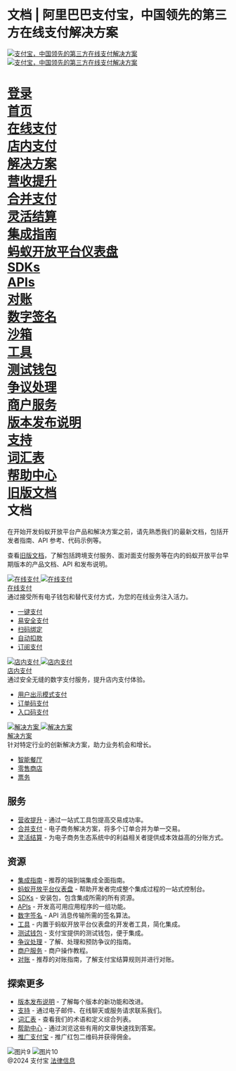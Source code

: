 文档 | 阿里巴巴支付宝，中国领先的第三方在线支付解决方案
==================================================

[![支付宝，中国领先的第三方在线支付解决方案](https://ac.alipay.com/storage/2024/3/26/d66c43c0-440d-4c97-9976-f2028a2c8c5e.svg) ![支付宝，中国领先的第三方在线支付解决方案](https://ac.alipay.com/storage/2024/3/26/a48bd336-aea0-4f16-bf83-616eacbb4434.svg)](/docs/)

[登录](https://global.alipay.com/ilogin/account_login.htm?goto=https%3A%2F%2Fglobal.alipay.com%2Fdocs%2F)  
[首页](/docs/)  
[在线支付](/docs/onlinepayment)  
[店内支付](/docs/instorepayment)  
[解决方案](/docs/solutions)  
[营收提升](/docs/ac/revenuebooster_en/overview)  
[合并支付](/docs/ac/combinedpay_en/overview)  
[灵活结算](/docs/ac/flexiblesettlement_en/overview)  
[集成指南](/docs/integration_guide_en)  
[蚂蚁开放平台仪表盘](/docs/dashboard_en)  
[SDKs](/docs/sdks)  
[APIs](https://global.alipay.com/docs/ac/ams/api)  
[对账](https://global.alipay.com/docs/ac/reconcile)  
[数字签名](https://global.alipay.com/docs/ac/ams/digital_signature)  
[沙箱](https://global.alipay.com/docs/ac/ref/sandbox)  
[工具](https://global.alipay.com/docs/ac/ref/key_config_en)  
[测试钱包](https://global.alipay.com/docs/ac/ref/testwallet)  
[争议处理](https://global.alipay.com/docs/ac/dispute)  
[商户服务](https://global.alipay.com/docs/ac/merchant_service)  
[版本发布说明](/docs/releasenotes)  
[支持](/docs/support)  
[词汇表](/docs/glossary)  
[帮助中心](https://cshall.alipay.com/enterprise/global/klgList?sceneCode=un_login&routerId=d9aa1f608c4145d6b3c8030c17cf6f9a000&categoryId=50479)  
[旧版文档](https://global.alipay.com/docs/ac/legacy/legacydoc)  
文档
==================================================

在开始开发蚂蚁开放平台产品和解决方案之前，请先熟悉我们的最新文档，包括开发者指南、API 参考、代码示例等。

查看[旧版文档](https://global.alipay.com/docs/ac/legacy/legacydoc)，了解包括跨境支付服务、面对面支付服务等在内的蚂蚁开放平台早期版本的产品文档、API 和发布说明。

[![在线支付](https://gw.alipayobjects.com/mdn/rms_0f16c4/afts/img/A*z7S_RrVPCj8AAAAAAAAAAAAAARQnAQ) ![在线支付](https://gw.alipayobjects.com/mdn/rms_0f16c4/afts/img/A*BI20Sp51C2EAAAAAAAAAAAAAARQnAQ)](https://global.alipay.com/docs/onlinepayment)  
[在线支付](https://global.alipay.com/docs/onlinepayment)  
通过接受所有电子钱包和替代支付方式，为您的在线业务注入活力。

  * [一键支付](https://global.alipay.com/docs/ac/cashierpay/overview)
  * [易安全支付](https://global.alipay.com/docs/ac/easypay_en/overview_en)
  * [扫码绑定](https://global.alipay.com/docs/ac/scantopay_en/overview)
  * [自动扣款](https://global.alipay.com/docs/ac/autodebit_en/overview)
  * [订阅支付](https://global.alipay.com/docs/ac/subscriptionpay_en/overview)  

[![店内支付](https://gw.alipayobjects.com/mdn/rms_0f16c4/afts/img/A*SGtiRq4cTQcAAAAAAAAAAAAAARQnAQ) ![店内支付](https://gw.alipayobjects.com/mdn/rms_0f16c4/afts/img/A*Ca17QKSEOkoAAAAAAAAAAAAAARQnAQ)](https://global.alipay.com/docs/instorepayment)  
[店内支付](https://global.alipay.com/docs/instorepayment)  
通过安全无缝的数字支付服务，提升店内支付体验。

  * [用户出示模式支付](https://global.alipay.com/docs/ac/ams_upm/introduction)
  * [订单码支付](https://global.alipay.com/docs/ac/ams_oc/introduction)
  * [入口码支付](https://global.alipay.com/docs/ac/ams_ec/introduction)  

[![解决方案](https://gw.alipayobjects.com/mdn/rms_0f16c4/afts/img/A*9up-Q6qVdEQAAAAAAAAAAAAAARQnAQ) ![解决方案](https://gw.alipayobjects.com/mdn/rms_0f16c4/afts/img/A*vr8PQIgOnKEAAAAAAAAAAAAAARQnAQ)](https://global.alipay.com/docs/solutions)  
[解决方案](https://global.alipay.com/docs/solutions)  
针对特定行业的创新解决方案，助力业务机会和增长。

  * [智能餐厅](https://global.alipay.com/docs/ac/restaurant/restaurantintroduction)
  * [零售商店](https://global.alipay.com/docs/ac/retailstore/intro)
  * [票务](https://global.alipay.com/docs/ac/tickets/ticketintroduction)  

服务
------------

  * [营收提升](https://global.alipay.com/docs/ac/revenuebooster_en/overview) - 通过一站式工具包提高交易成功率。
  * [合并支付](https://global.alipay.com/docs/ac/combinedpay_en) - 电子商务解决方案，将多个订单合并为单一交易。
  * [灵活结算](https://global.alipay.com/docs/ac/flexiblesettlement_en) - 为电子商务生态系统中的利益相关者提供成本效益高的分账方式。

资源
------------

  * [集成指南](https://global.alipay.com/docs/integration_guide_en) - 推荐的端到端集成全面指南。
  * [蚂蚁开放平台仪表盘](https://global.alipay.com/docs/dashboard_en) - 帮助开发者完成整个集成过程的一站式控制台。
  * [SDKs](https://global.alipay.com/docs/sdks) - 安装包，包含集成所需的所有资源。
  * [APIs](https://global.alipay.com/docs/ac/ams/api) - 开发高可用应用程序的一组功能。
  * [数字签名](https://global.alipay.com/docs/ac/ams/digital_signature) - API 消息传输所需的签名算法。
  * [工具](https://global.alipay.com/docs/ac/ref/key_config_en) - 内置于蚂蚁开放平台仪表盘的开发者工具，简化集成。
  * [测试钱包](https://global.alipay.com/docs/ac/ref/testwallet) - 支付宝提供的测试钱包，便于集成。
  * [争议处理](https://global.alipay.com/docs/ac/dispute) - 了解、处理和预防争议的指南。
  * [商户服务](https://global.alipay.com/docs/ac/merchant_service/videos) - 商户操作教程。
  * [对账](https://global.alipay.com/docs/ac/reconcile) - 推荐的对账指南，了解支付宝结算规则并进行对账。

探索更多
------------

  * [版本发布说明](https://global.alipay.com/docs/releasenotes) - 了解每个版本的新功能和改进。
  * [支持](/docs/support) - 通过电子邮件、在线聊天或服务请求联系我们。
  * [词汇表](/docs/glossary) - 查看我们的术语和定义综合列表。
  * [帮助中心](https://cshall.alipay.com/enterprise/global/klgList?sceneCode=un_login&routerId=d9aa1f608c4145d6b3c8030c17cf6f9a000&categoryId=50479) - 通过浏览这些有用的文章快速找到答案。
  * [推广支付宝](https://global.alipay.com/docs/ac/redpacket/scrzsv) - 推广红包二维码并获得佣金。

![图片9](https://ac.alipay.com/storage/2021/5/20/19b2c126-9442-4f16-8f20-e539b1db482a.png) ![图片10](https://ac.alipay.com/storage/2021/5/20/e9f3f154-dbf0-455f-89f0-b3d4e0c14481.png)  
@2024 支付宝 [法律信息](https://global.alipay.com/docs/ac/platform/membership)